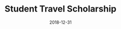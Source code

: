 ---
title: "Student Travel Scholarship"
excerpt: "2018 student travel scholarship for exchange to University of Glasgow"
collection: awards
type: "awards"
permalink: /awards/2018-12-31-UWA-travel
date: 2018-12-31
---